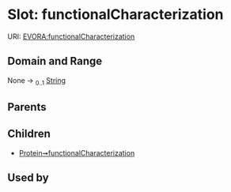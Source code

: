 
# Slot: functionalCharacterization



URI: [EVORA:functionalCharacterization](https://evora-project.eu/functionalCharacterization)


## Domain and Range

None &#8594;  <sub>0..1</sub> [String](types/String.md)

## Parents


## Children

 *  [Protein➞functionalCharacterization](Protein_functionalCharacterization.md)

## Used by

